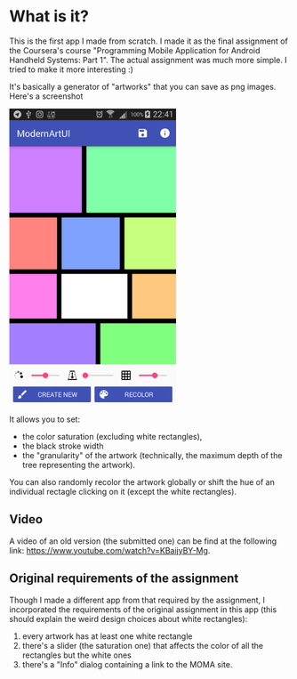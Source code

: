 # What is it?
This is the first app I made from scratch. I made it as the final assignment of the Coursera's course "Programming Mobile Application for Android Handheld Systems: Part 1". The actual assignment was much more simple. I tried to make it more interesting :)

It's basically a generator of "artworks" that you can save as png images. Here's a screenshot

![Screenshot](screenshot_300.jpg)

It allows you to set:

* the color saturation (excluding white rectangles), 
* the black stroke width 
* the "granularity" of the artwork (technically, the  maximum depth of the tree representing the artwork). 

You can also randomly recolor the artwork globally or shift the hue of an individual rectagle clicking on it (except the white rectangles).


## Video
A video of an old version (the submitted one) can be find at the following link: https://www.youtube.com/watch?v=KBaijyBY-Mg.


## Original requirements of the assignment
Though I made a different app from that required by the assignment, I incorporated the requirements of the original assignment in this app (this should explain the weird design choices about white rectangles):

1. every artwork has at least one white rectangle
2. there's a slider (the saturation one) that affects the color of all the rectangles but the white ones
3. there's a "Info" dialog containing a link to the MOMA site.


